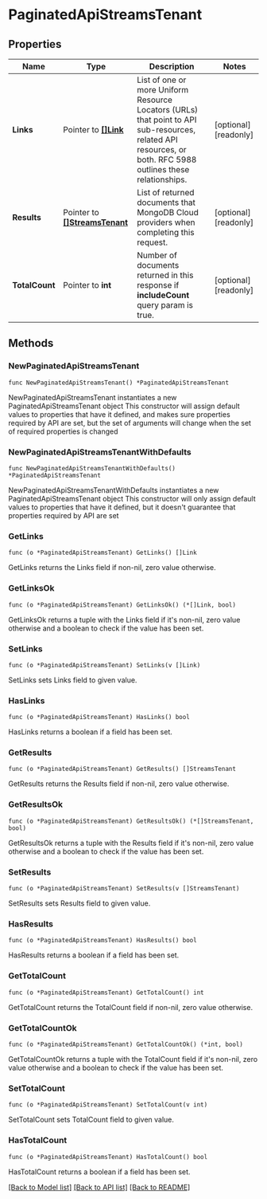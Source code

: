 # PaginatedApiStreamsTenant

## Properties

Name | Type | Description | Notes
------------ | ------------- | ------------- | -------------
**Links** | Pointer to [**[]Link**](Link.md) | List of one or more Uniform Resource Locators (URLs) that point to API sub-resources, related API resources, or both. RFC 5988 outlines these relationships. | [optional] [readonly] 
**Results** | Pointer to [**[]StreamsTenant**](StreamsTenant.md) | List of returned documents that MongoDB Cloud providers when completing this request. | [optional] [readonly] 
**TotalCount** | Pointer to **int** | Number of documents returned in this response if **includeCount** query param is true. | [optional] [readonly] 

## Methods

### NewPaginatedApiStreamsTenant

`func NewPaginatedApiStreamsTenant() *PaginatedApiStreamsTenant`

NewPaginatedApiStreamsTenant instantiates a new PaginatedApiStreamsTenant object
This constructor will assign default values to properties that have it defined,
and makes sure properties required by API are set, but the set of arguments
will change when the set of required properties is changed

### NewPaginatedApiStreamsTenantWithDefaults

`func NewPaginatedApiStreamsTenantWithDefaults() *PaginatedApiStreamsTenant`

NewPaginatedApiStreamsTenantWithDefaults instantiates a new PaginatedApiStreamsTenant object
This constructor will only assign default values to properties that have it defined,
but it doesn't guarantee that properties required by API are set

### GetLinks

`func (o *PaginatedApiStreamsTenant) GetLinks() []Link`

GetLinks returns the Links field if non-nil, zero value otherwise.

### GetLinksOk

`func (o *PaginatedApiStreamsTenant) GetLinksOk() (*[]Link, bool)`

GetLinksOk returns a tuple with the Links field if it's non-nil, zero value otherwise
and a boolean to check if the value has been set.

### SetLinks

`func (o *PaginatedApiStreamsTenant) SetLinks(v []Link)`

SetLinks sets Links field to given value.

### HasLinks

`func (o *PaginatedApiStreamsTenant) HasLinks() bool`

HasLinks returns a boolean if a field has been set.
### GetResults

`func (o *PaginatedApiStreamsTenant) GetResults() []StreamsTenant`

GetResults returns the Results field if non-nil, zero value otherwise.

### GetResultsOk

`func (o *PaginatedApiStreamsTenant) GetResultsOk() (*[]StreamsTenant, bool)`

GetResultsOk returns a tuple with the Results field if it's non-nil, zero value otherwise
and a boolean to check if the value has been set.

### SetResults

`func (o *PaginatedApiStreamsTenant) SetResults(v []StreamsTenant)`

SetResults sets Results field to given value.

### HasResults

`func (o *PaginatedApiStreamsTenant) HasResults() bool`

HasResults returns a boolean if a field has been set.
### GetTotalCount

`func (o *PaginatedApiStreamsTenant) GetTotalCount() int`

GetTotalCount returns the TotalCount field if non-nil, zero value otherwise.

### GetTotalCountOk

`func (o *PaginatedApiStreamsTenant) GetTotalCountOk() (*int, bool)`

GetTotalCountOk returns a tuple with the TotalCount field if it's non-nil, zero value otherwise
and a boolean to check if the value has been set.

### SetTotalCount

`func (o *PaginatedApiStreamsTenant) SetTotalCount(v int)`

SetTotalCount sets TotalCount field to given value.

### HasTotalCount

`func (o *PaginatedApiStreamsTenant) HasTotalCount() bool`

HasTotalCount returns a boolean if a field has been set.

[[Back to Model list]](../README.md#documentation-for-models) [[Back to API list]](../README.md#documentation-for-api-endpoints) [[Back to README]](../README.md)


